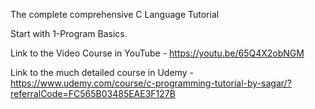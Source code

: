 The complete comprehensive C Language Tutorial 

Start with  1-Program Basics.

Link to the Video Course in YouTube - https://youtu.be/65Q4X2obNGM

Link to the much detailed course in Udemy - https://www.udemy.com/course/c-programming-tutorial-by-sagar/?referralCode=FC565B03485EAE3F127B